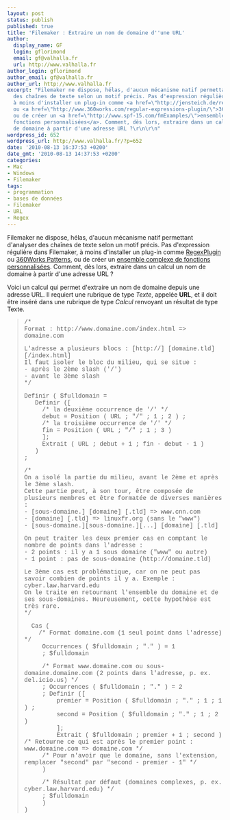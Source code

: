 ```yaml
---
layout: post
status: publish
published: true
title: 'Filemaker : Extraire un nom de domaine d''une URL'
author:
  display_name: GF
  login: gflorimond
  email: gf@valhalla.fr
  url: http://www.valhalla.fr
author_login: gflorimond
author_email: gf@valhalla.fr
author_url: http://www.valhalla.fr
excerpt: "Filemaker ne dispose, hélas, d'aucun mécanisme natif permettant d'analyser
  des chaînes de texte selon un motif précis. Pas d'expression régulière dans Filemaker,
  à moins d'installer un plug-in comme <a href=\"http://jensteich.de/regex-plugin/\">RegexPlugin</a>
  ou <a href=\"http://www.360works.com/regular-expressions-plugin/\">360Works Patterns</a>,
  ou de créer un <a href=\"http://www.spf-15.com/fmExamples/\">ensemble complexe de
  fonctions personnalisées</a>. Comment, dès lors, extraire dans un calcul un nom
  de domaine à partir d'une adresse URL ?\r\n\r\n"
wordpress_id: 652
wordpress_url: http://www.valhalla.fr/?p=652
date: '2010-08-13 16:37:53 +0200'
date_gmt: '2010-08-13 14:37:53 +0200'
categories:
- Mac
- Windows
- Filemaker
tags:
- programmation
- bases de données
- Filemaker
- URL
- Regex
---
```

<p>Filemaker ne dispose, hélas, d'aucun mécanisme natif permettant d'analyser des chaînes de texte selon un motif précis. Pas d'expression régulière dans Filemaker, à moins d'installer un plug-in comme <a href="http://jensteich.de/regex-plugin/">RegexPlugin</a> ou <a href="http://www.360works.com/regular-expressions-plugin/">360Works Patterns</a>, ou de créer un <a href="http://www.spf-15.com/fmExamples/">ensemble complexe de fonctions personnalisées</a>. Comment, dès lors, extraire dans un calcul un nom de domaine à partir d'une adresse URL ?</p>
<p><a id="more"></a><a id="more-652"></a></p>
<p>Voici un calcul qui permet d'extraire un nom de domaine depuis une adresse URL. Il requiert une rubrique de type <i>Texte</i>, appelée <b>URL</b>, et il doit être inséré dans une rubrique de type <i>Calcul</i> renvoyant un résultat de type Texte.</p>
<blockquote style="font-family: 'Courier New', Courier, monospace;"><p>
/*<br />
Format : http://www.domaine.com/index.html => domaine.com</p>
<p>L'adresse a plusieurs blocs : [http://] [domaine.tld] [/index.html]<br />
Il faut isoler le bloc du milieu, qui se situe :<br />
- après le 2ème slash ('/')<br />
- avant le 3ème slash<br />
*/</p>
<p>Definir ( $fulldomain =<br />
&nbsp;&nbsp;  Definir ([<br />
&nbsp;&nbsp;&nbsp;&nbsp;    /* la deuxième occurrence de '/' */<br />
&nbsp;&nbsp;&nbsp;&nbsp;     debut = Position ( URL ; "/" ; 1 ; 2 ) ;<br />
&nbsp;&nbsp;&nbsp;&nbsp;    /* la troisième occurrence de '/' */<br />
&nbsp;&nbsp;&nbsp;&nbsp;     fin = Position ( URL ; "/" ; 1 ; 3 )<br />
&nbsp;&nbsp;&nbsp;&nbsp;  ];<br />
&nbsp;&nbsp;&nbsp;&nbsp;     Extrait ( URL ; debut + 1 ; fin - debut - 1 )<br />
&nbsp;&nbsp; )<br />
;</p>
<p>/*<br />
On a isolé la partie du milieu, avant le 2ème et après le 3ème slash.<br />
Cette partie peut, à son tour, être composée de plusieurs membres et être formatée de diverses manières :<br />
- [sous-domaine.] [domaine] [.tld] => www.cnn.com<br />
- [domaine] [.tld] => linuxfr.org (sans le "www")<br />
- [sous-domaine.][sous-domaine.][...] [domaine] [.tld]</p>
<p>On peut traiter les deux premier cas en comptant le nombre de points dans l'adresse :<br />
- 2 points : il y a 1 sous domaine ("www" ou autre)<br />
- 1 point : pas de sous-domaine (http://domaine.tld)</p>
<p>Le 3ème cas est problématique, car on ne peut pas savoir combien de points il y a. Exemple : cyber.law.harvard.edu<br />
On le traite en retournant l'ensemble du domaine et de ses sous-domaines. Heureusement, cette hypothèse est très rare.<br />
*/</p>
<p>&nbsp;&nbsp;Cas (<br />
&nbsp;&nbsp;&nbsp;&nbsp;/* Format domaine.com (1 seul point dans l'adresse) */<br />
&nbsp;&nbsp;&nbsp;&nbsp;      Occurrences ( $fulldomain ; "." ) = 1<br />
&nbsp;&nbsp;&nbsp;&nbsp;    ; $fulldomain</p>
<p>&nbsp;&nbsp;&nbsp;&nbsp;    /* Format www.domaine.com ou sous-domaine.domaine.com (2 points dans l'adresse, p. ex. del.icio.us) */<br />
 &nbsp;&nbsp;&nbsp;&nbsp;   ; Occurrences ( $fulldomain ; "." ) = 2<br />
&nbsp;&nbsp;&nbsp;&nbsp;    ; Definir ([<br />
&nbsp;&nbsp;&nbsp;&nbsp;&nbsp;&nbsp;&nbsp;&nbsp;          premier = Position ( $fulldomain ; "." ; 1 ; 1 ) ;<br />
&nbsp;&nbsp;&nbsp;&nbsp;&nbsp;&nbsp;&nbsp;&nbsp;          second = Position ( $fulldomain ; "." ; 1 ; 2 )<br />
&nbsp;&nbsp;&nbsp;&nbsp;&nbsp;&nbsp;&nbsp;&nbsp;          ];<br />
&nbsp;&nbsp;&nbsp;&nbsp;&nbsp;&nbsp;&nbsp;&nbsp;          Extrait ( $fulldomain ; premier + 1 ; second ) /* Retourne ce qui est après le premier point : www.domaine.com => domaine.com */<br />
&nbsp;&nbsp;&nbsp;&nbsp;          /* Pour n'avoir que le domaine, sans l'extension, remplacer "second" par "second - premier - 1" */<br />
&nbsp;&nbsp;&nbsp;&nbsp;      )</p>
<p>&nbsp;&nbsp;&nbsp;&nbsp;    /* Résultat par défaut (domaines complexes, p. ex. cyber.law.harvard.edu) */<br />
&nbsp;&nbsp;&nbsp;&nbsp;    ; $fulldomain<br />
&nbsp;&nbsp;&nbsp;&nbsp;    )<br />
)
</p></blockquote>
